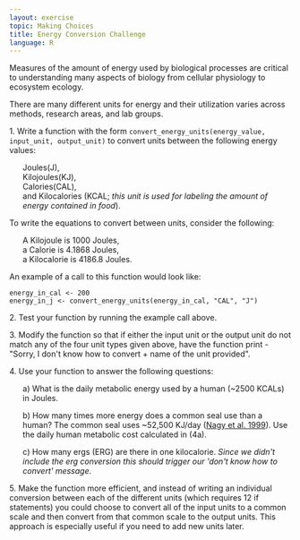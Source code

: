 ```yaml
---
layout: exercise
topic: Making Choices
title: Energy Conversion Challenge
language: R
---
```

<style type="text/css">
    ul { list-style-type: none; }
</style>

Measures of the amount of energy used by biological processes are critical to
understanding many aspects of biology from cellular physiology to ecosystem
ecology.

There are many different units for energy and their utilization varies across methods, research areas, and lab groups.

1\. Write a function with the form `convert_energy_units(energy_value, input_unit, output_unit)` to convert units between the following energy values:
  - Joules(J),
  - Kilojoules(KJ),
  - Calories(CAL),
  - and Kilocalories (KCAL; *this unit is used for labeling the amount of energy contained in food*).

  To write the equations to convert between units, consider the following:
  - A Kilojoule is 1000 Joules,
  - a Calorie is 4.1868 Joules,
  - a Kilocalorie is 4186.8 Joules.

  An example of a call to this function would look like:

  ```
  energy_in_cal <- 200
  energy_in_j <- convert_energy_units(energy_in_cal, "CAL", "J")
  ```

2\. Test your function by running the example call above.

3\. Modify the function so that if either the input unit or the output unit do not match any of the four unit types given above, have the
function print - "Sorry, I don't know how to convert + name of the unit provided".

4\. Use your function to answer the following questions:

  - a) What is the daily metabolic energy used by a human (~2500 KCALs) in Joules.

  - b) How many times more energy does a common seal use than a human? The common  seal uses ~52,500 KJ/day ([Nagy et al. 1999](http://www.annualreviews.org/doi/abs/10.1146/annurev.nutr.19.1.247)). Use the daily human metabolic cost calculated in (4a).

  - c) How many ergs (ERG) are there in one kilocalorie. *Since we didn't include the erg conversion this should trigger our 'don't know how to convert' message*.

5\. Make the function more efficient, and instead of writing an individual conversion between each of the different units (which requires 12 if statements) you could choose to convert all of the input units to a common scale and then convert from that common scale to the output units. This approach is especially useful if you need to add new units later.
